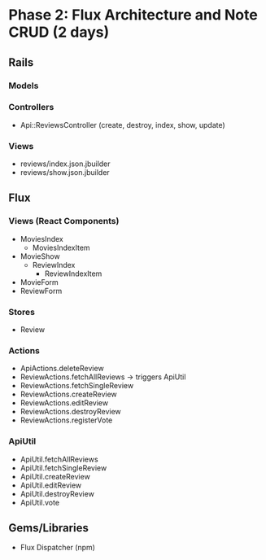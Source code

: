 # Phase 2: Flux Architecture and Note CRUD (2 days)

## Rails
### Models

### Controllers
* Api::ReviewsController (create, destroy, index, show, update)

### Views
* reviews/index.json.jbuilder
* reviews/show.json.jbuilder

## Flux
### Views (React Components)
* MoviesIndex
  - MoviesIndexItem
* MovieShow
  - ReviewIndex
    - ReviewIndexItem
* MovieForm
* ReviewForm

### Stores
* Review

### Actions
* ApiActions.deleteReview
* ReviewActions.fetchAllReviews -> triggers ApiUtil
* ReviewActions.fetchSingleReview
* ReviewActions.createReview
* ReviewActions.editReview
* ReviewActions.destroyReview
* ReviewActions.registerVote

### ApiUtil
* ApiUtil.fetchAllReviews
* ApiUtil.fetchSingleReview
* ApiUtil.createReview
* ApiUtil.editReview
* ApiUtil.destroyReview
* ApiUtil.vote

## Gems/Libraries
* Flux Dispatcher (npm)
